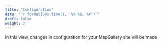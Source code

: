 ```yaml
---
title: "Configuration"
date: "`r format(Sys.time(), '%d %B, %Y')`"
draft: false
weight: 2
---
```

In this view, changes in configuration for your MapGallery site will be made
